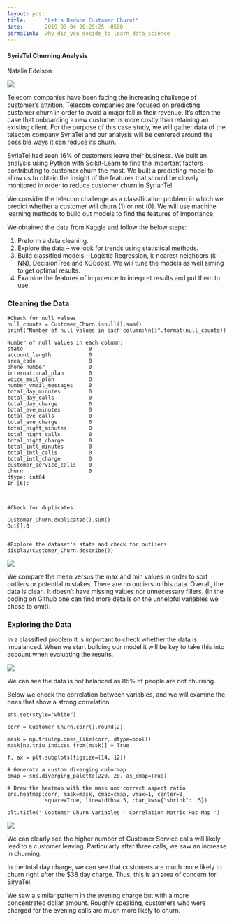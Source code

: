 ```yaml
---
layout: post
title:      "Let’s Reduce Customer Churn!"
date:       2019-03-04 20:29:25 -0500
permalink:  why_did_you_decide_to_learn_data_science
---
```


#### SyriaTel Churning Analysis 

Natalia Edelson

![](https://i.imgur.com/aJVNKcO.png/)


Telecom companies have been facing the increasing  challenge of customer’s attrition. Telecom companies are focused on predicting customer churn in order to avoid a major fall in their revenue. It’s often the case that onboarding a new customer is more costly than retaining an existing client. For the purpose of this case study, we will gather data of the telecom company SyriaTel and our analysis will be centered around the possible ways it can reduce its churn.    


SyriaTel had seen 16% of customers leave their business.  We built an analysis using Python with Scikit-Learn to find the important factors contributing to customer churn the most. We built a predicting model to allow us to obtain the insight of the features that should be closely monitored in order to reduce customer churn in SyrianTel.



We consider the telecom challenge as a classification problem in which we predict whether a customer will churn (1) or not (0). We will use machine learning methods to build out models to find the features of importance.

We obtained the data from Kaggle and follow the below steps:

1.	Preform a data cleaning.
2.	Explore the data – we look for trends using statistical methods. 
3.	Build classified models – Logistic Regression, k-nearest neighbors (k-NN), DecisionTree and XGBoost. We will tune the models as well aiming to get optimal results. 
4.	Examine the features of impotence to interpret results and put them to use.  



### Cleaning the Data
```
#Check for null values
null_counts = Customer_Churn.isnull().sum()
print("Number of null values in each column:\n{}".format(null_counts))

Number of null values in each column:
state                     0
account_length            0
area_code                 0
phone_number              0
international_plan        0
voice_mail_plan           0
number_vmail_messages     0
total_day_minutes         0
total_day_calls           0
total_day_charge          0
total_eve_minutes         0
total_eve_calls           0
total_eve_charge          0
total_night_minutes       0
total_night_calls         0
total_night_charge        0
total_intl_minutes        0
total_intl_calls          0
total_intl_charge         0
customer_service_calls    0
churn                     0
dtype: int64
In [6]:



#Check for duplicates

Customer_Churn.duplicated().sum()
Out[]:0
 

#Explore the dataset's stats and check for outliers 
display(Customer_Churn.describe())
```





![](https://imgur.com/eYPcNof) 


We compare the mean versus the max and min values in order to sort outliers or potential mistakes. There are no outliers in this data. Overall, the data is clean. It doesn’t have missing values nor unnecessary fillers. (In the coding on Github one can find more details on the unhelpful variables we chose to omit).




### Exploring the Data


In a classified problem it is important to check whether the data is imbalanced. When we start building our model it will be key to take this into account when evaluating the results. 


![](https://imgur.com/eYPcNof)

We can see the data is not balanced as 85% of people are not churning.

Below we check the correlation between variables, and we will examine the ones that show a strong correlation. 

```
sns.set(style="white")

corr = Customer_Churn.corr().round(2)

mask = np.triu(np.ones_like(corr, dtype=bool))
mask[np.triu_indices_from(mask)] = True

f, ax = plt.subplots(figsize=(14, 12))

# Generate a custom diverging colormap
cmap = sns.diverging_palette(220, 20, as_cmap=True)

# Draw the heatmap with the mask and correct aspect ratio
sns.heatmap(corr, mask=mask, cmap=cmap, vmax=1, center=0,
            square=True, linewidths=.5, cbar_kws={"shrink": .5})

plt.title(' Costumer Churn Variables - Correlation Matric Hat Map ')
```



![](https://imgur.com/UR8FNBW)


We can clearly see the higher number of Customer Service calls will likely lead to a customer leaving. Particularly after three calls, we saw an increase in churning. 




In the total day charge, we can see that customers are much more likely to churn right after the $38 day charge. Thus, this is an area of concern for SiryaTel.

We saw a similar pattern in the evening charge but with a more concentrated dollar amount. Roughly speaking, customers who were charged for the evening calls are much more likely to churn. 


